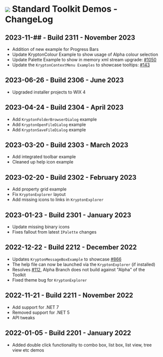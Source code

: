 # <img src="https://github.com/Krypton-Suite/Standard-Toolkit-Demos/blob/master/Krypton.png?raw=true"> Standard Toolkit Demos - ChangeLog

## 2023-11-## - Build 2311 - November 2023
* Addition of new example for Progress Bars
* Update KryptonColour Example to show usage of Alpha colour selection
* Update Palette Example to show in memory xml stream upgrade: [#1050](https://github.com/Krypton-Suite/Standard-Toolkit/issues/1050)
* Update the `KryptonContextMenu Examples` to showcase tooltips: [#143](https://github.com/Krypton-Suite/Standard-Toolkit-Demos/issues/143)

## 2023-06-26 - Build 2306 - June 2023
* Upgraded installer projects to WIX 4

## 2023-04-24 - Build 2304 - April 2023
* Add `KryptonFolderBrowserDialog` example
* Add `KryptonOpenFileDialog` example
* Add `KryptonSaveFileDialog` example

## 2023-03-20 - Build 2303 - March 2023
* Add integrated toolbar example
* Cleaned up help icon example

## 2023-02-20 - Build 2302 - February 2023
* Add property grid example
* Fix `KryptonExplorer` layout
* Add missing icons to links in `KryptonExplorer`

## 2023-01-23 - Build 2301 - January 2023
* Update missing binary icons
* Fixes fallout from latest `IPalette` changes

## 2022-12-22 - Build 2212 - December 2022
* Updates `KryptonMessageBoxExample` to showcase [#866](https://github.com/Krypton-Suite/Standard-Toolkit/issues/866)
* The help file can now be launched via the `KryptonExplorer` (if installed)
* Resolves [#112](https://github.com/Krypton-Suite/Standard-Toolkit-Demos/issues/112), Alpha Branch does not build against "Alpha" of the Toolkit
* Fixed theme bug for `KryptonExplorer`

## 2022-11-21 - Build 2211 - November 2022
* Add support for .NET 7
* Removed support for .NET 5
* API tweaks

## 2022-01-05 - Build 2201 - January 2022
* Added double click functionality to combo box, list box, list view, tree view etc demos